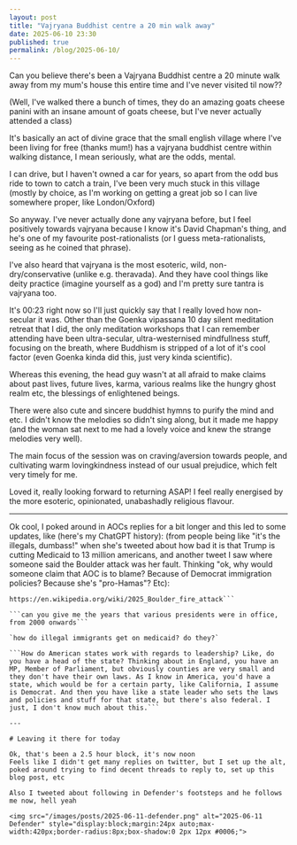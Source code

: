 ```yaml
---
layout: post
title: "Vajryana Buddhist centre a 20 min walk away" 
date: 2025-06-10 23:30
published: true 
permalink: /blog/2025-06-10/
---
```


Can you believe there's been a Vajryana Buddhist centre a 20 minute walk away
from my mum's house this entire time and I've never visited til now?? 

(Well, I've walked there a bunch of times, they do an amazing goats cheese
panini with an insane amount of goats cheese, but I've never actually attended a
class)

It's basically an act of divine grace that the small english village where I've
been living for free (thanks mum!) has a vajryana buddhist centre within walking
distance, I mean seriously, what are the odds, mental.

I can drive, but I haven't owned a car for years, so apart from the odd bus ride
to town to catch a train, I've been very much stuck in this village (mostly by
choice, as I'm working on getting a great job so I can live somewhere proper,
like London/Oxford)

So anyway. I've never actually done any vajryana before, but I feel positively
towards vajryana because I know it's David Chapman's thing, and he's one of my
favourite post-rationalists (or I guess meta-rationalists, seeing as he coined
that phrase). 

I've also heard that vajryana is the most esoteric, wild, non-dry/conservative
(unlike e.g. theravada). And they have cool things like deity practice (imagine
yourself as a god) and I'm pretty sure tantra is vajryana too. 

It's 00:23 right now so I'll just quickly say that I really loved how
non-secular it was. Other than the Goenka vipassana 10 day silent meditation
retreat that I did, the only meditation workshops that I can remember attending
have been ultra-secular, ultra-westernised mindfullness stuff, focusing on the
breath, where Buddhism is stripped of a lot of it's cool factor (even Goenka
kinda did this, just very kinda scientific). 

Whereas this evening, the head guy wasn't at all afraid to make claims about
past lives, future lives, karma, various realms like the hungry ghost realm etc,
the blessings of enlightened beings. 

There were also cute and sincere buddhist hymns to purify the mind and etc. I
didn't know the melodies so didn't sing along, but it made me happy (and the
woman sat next to me had a lovely voice and knew the strange melodies very
well). 

The main focus of the session was on craving/aversion towards people, and
cultivating warm lovingkindness instead of our usual prejudice, which felt very
timely for me.

Loved it, really looking forward to returning ASAP! I feel really energised by
the more esoteric, opinionated, unabashadly religious flavour.

---

Ok cool, I poked around in AOCs replies for a bit longer and this led to some updates, like (here's my ChatGPT history):
(from people being like "it's the illegals, dumbass!" when she's tweeted about how bad it is that Trump is cutting Medicaid to 13 million americans, and another tweet I saw where someone said the Boulder attack was her fault. Thinking "ok, why would someone claim that AOC is to blame? Because of Democrat immigration policies? Because she's "pro-Hamas"? Etc):

```what happened with the 2025 boulder attack?
https://en.wikipedia.org/wiki/2025_Boulder_fire_attack```

```can you give me the years that various presidents were in office, from 2000 onwards```

`how do illegal immigrants get on medicaid? do they?`

```How do American states work with regards to leadership? Like, do you have a head of the state? Thinking about in England, you have an MP, Member of Parliament, but obviously counties are very small and they don't have their own laws. As I know in America, you'd have a state, which would be for a certain party, like California, I assume is Democrat. And then you have like a state leader who sets the laws and policies and stuff for that state, but there's also federal. I just, I don't know much about this.```

---

# Leaving it there for today

Ok, that's been a 2.5 hour block, it's now noon
Feels like I didn't get many replies on twitter, but I set up the alt, poked around trying to find decent threads to reply to, set up this blog post, etc

Also I tweeted about following in Defender's footsteps and he follows me now, hell yeah

<img src="/images/posts/2025-06-11-defender.png" alt="2025-06-11 Defender" style="display:block;margin:24px auto;max-width:420px;border-radius:8px;box-shadow:0 2px 12px #0006;">